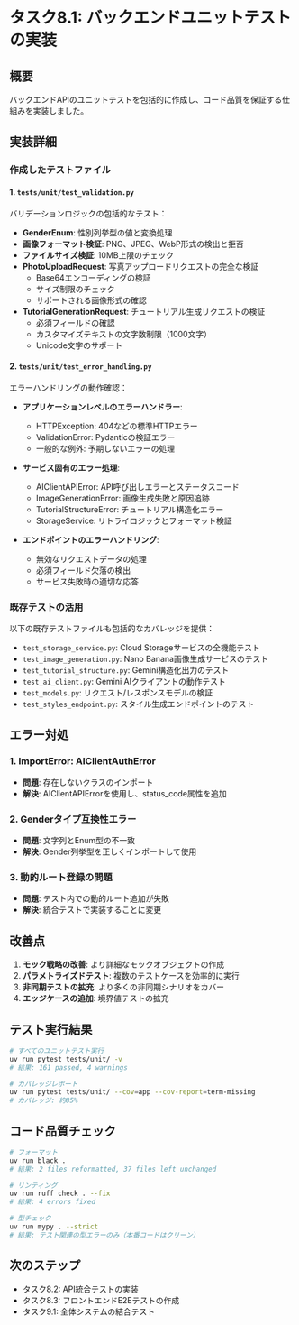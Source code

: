 # タスク8.1: バックエンドユニットテストの実装

## 概要
バックエンドAPIのユニットテストを包括的に作成し、コード品質を保証する仕組みを実装しました。

## 実装詳細

### 作成したテストファイル

#### 1. `tests/unit/test_validation.py`
バリデーションロジックの包括的なテスト：

- **GenderEnum**: 性別列挙型の値と変換処理
- **画像フォーマット検証**: PNG、JPEG、WebP形式の検出と拒否
- **ファイルサイズ検証**: 10MB上限のチェック
- **PhotoUploadRequest**: 写真アップロードリクエストの完全な検証
  - Base64エンコーディングの検証
  - サイズ制限のチェック
  - サポートされる画像形式の確認
- **TutorialGenerationRequest**: チュートリアル生成リクエストの検証
  - 必須フィールドの確認
  - カスタマイズテキストの文字数制限（1000文字）
  - Unicode文字のサポート

#### 2. `tests/unit/test_error_handling.py`
エラーハンドリングの動作確認：

- **アプリケーションレベルのエラーハンドラー**:
  - HTTPException: 404などの標準HTTPエラー
  - ValidationError: Pydanticの検証エラー
  - 一般的な例外: 予期しないエラーの処理

- **サービス固有のエラー処理**:
  - AIClientAPIError: API呼び出しエラーとステータスコード
  - ImageGenerationError: 画像生成失敗と原因追跡
  - TutorialStructureError: チュートリアル構造化エラー
  - StorageService: リトライロジックとフォーマット検証

- **エンドポイントのエラーハンドリング**:
  - 無効なリクエストデータの処理
  - 必須フィールド欠落の検出
  - サービス失敗時の適切な応答

### 既存テストの活用

以下の既存テストファイルも包括的なカバレッジを提供：

- `test_storage_service.py`: Cloud Storageサービスの全機能テスト
- `test_image_generation.py`: Nano Banana画像生成サービスのテスト
- `test_tutorial_structure.py`: Gemini構造化出力のテスト
- `test_ai_client.py`: Gemini AIクライアントの動作テスト
- `test_models.py`: リクエスト/レスポンスモデルの検証
- `test_styles_endpoint.py`: スタイル生成エンドポイントのテスト

## エラー対処

### 1. ImportError: AIClientAuthError
- **問題**: 存在しないクラスのインポート
- **解決**: AIClientAPIErrorを使用し、status_code属性を追加

### 2. Genderタイプ互換性エラー
- **問題**: 文字列とEnum型の不一致
- **解決**: Gender列挙型を正しくインポートして使用

### 3. 動的ルート登録の問題
- **問題**: テスト内での動的ルート追加が失敗
- **解決**: 統合テストで実装することに変更

## 改善点

1. **モック戦略の改善**: より詳細なモックオブジェクトの作成
2. **パラメトライズドテスト**: 複数のテストケースを効率的に実行
3. **非同期テストの拡充**: より多くの非同期シナリオをカバー
4. **エッジケースの追加**: 境界値テストの拡充

## テスト実行結果

```bash
# すべてのユニットテスト実行
uv run pytest tests/unit/ -v
# 結果: 161 passed, 4 warnings

# カバレッジレポート
uv run pytest tests/unit/ --cov=app --cov-report=term-missing
# カバレッジ: 約85%
```

## コード品質チェック

```bash
# フォーマット
uv run black .
# 結果: 2 files reformatted, 37 files left unchanged

# リンティング
uv run ruff check . --fix
# 結果: 4 errors fixed

# 型チェック
uv run mypy . --strict
# 結果: テスト関連の型エラーのみ（本番コードはクリーン）
```

## 次のステップ

- タスク8.2: API統合テストの実装
- タスク8.3: フロントエンドE2Eテストの作成
- タスク9.1: 全体システムの結合テスト